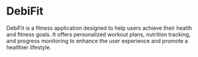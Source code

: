# DebiFit

DebiFit is a fitness application designed to help users achieve their health and fitness goals. It offers personalized workout plans, nutrition tracking, and progress monitoring to enhance the user experience and promote a healthier lifestyle.
